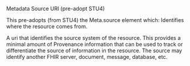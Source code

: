 Metadata Source URI (pre-adopt STU4)

This pre-adopts (from STU4) the Meta.source element which: Identifies where the resource comes from.

A uri that identifies the source system of the resource. This provides a minimal amount of Provenance information that can be used to track or differentiate the source of information in the resource. The source may identify another FHIR server, document, message, database, etc.

